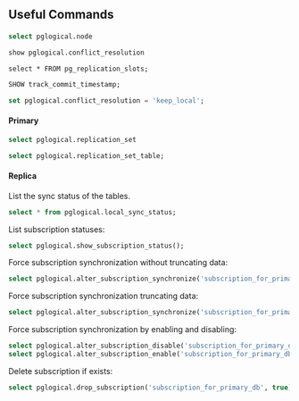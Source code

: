 ## Useful Commands

#### 

```sql
select pglogical.node
```

```sql
show pglogical.conflict_resolution
```

```
select * FROM pg_replication_slots;
```


```sql
SHOW track_commit_timestamp;
```

```sql
set pglogical.conflict_resolution = 'keep_local';
```


#### Primary


```sql
select pglogical.replication_set
```


```sql
select pglogical.replication_set_table;
```


#### Replica 
List the sync status of the tables.

```sql
select * from pglogical.local_sync_status;
```

List subscription statuses:

```sql
select pglogical.show_subscription_status();
```

Force subscription synchronization without truncating data:

```sql
select pglogical.alter_subscription_synchronize('subscription_for_primary_db', false);
```

Force subscription synchronization truncating data:

```sql
select pglogical.alter_subscription_synchronize('subscription_for_primary_db', true);
```

Force subscription synchronization by enabling and disabling:

```sql
select pglogical.alter_subscription_disable('subscription_for_primary_db', true);
select pglogical.alter_subscription_enable('subscription_for_primary_db', true);
```

Delete subscription if exists:

```sql
select pglogical.drop_subscription('subscription_for_primary_db', true)
```
